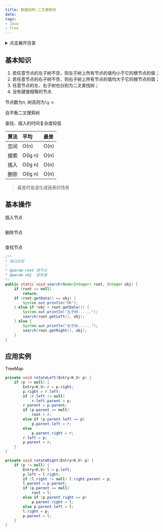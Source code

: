 ```yaml
---
title: 数据结构:二叉搜索树
date: 
tags:
- Java
- Tree
---
```

<details>
<summary>点击展开目录</summary>
<!-- TOC -->

- [基本知识](#基本知识)
- [基本操作](#基本操作)
- [应用实例](#应用实例)

<!-- /TOC -->
</details>

## 基本知识

1. 若任意节点的左子树不空，则左子树上所有节点的值均小于它的根节点的值；
2. 若任意节点的右子树不空，则右子树上所有节点的值均大于它的根节点的值；
3. 任意节点的左、右子树也分别为二叉查找树；
4. 没有键值相等的节点.

节点数为n, 树高则为`lg n`

自平衡二叉搜索树


查找、插入的时间复杂度较低

| 算法 | 平均    | 最差 |
| :--- | :------ | :--- |
| 空间 | O(n)    | O(n) |
| 搜索 | O(lg n) | O(n) |
| 插入 | O(lg n) | O(n) |
| 删除 | O(lg n) | O(n) |

> 最差时是退化成链表的场景

## 基本操作

插入节点

```Java

```

删除节点

```Java

```


查找节点

```Java
/**
* 递归实现
*
* @param root 根节点
* @param obj  查找值
*/
public static void search(Node<Integer> root, Integer obj) {
    if (root == null)
        return;
    if (root.getData() == obj) {
        System.out.println("OK");
    } else if (obj < root.getData()) {
        System.out.println("左子树......");
        search(root.getLeft(), obj);
    } else {
        System.out.println("右子树......");
        search(root.getRight(), obj);
    }
}
```

## 应用实例

TreeMap

```Java
private void rotateLeft(Entry<K,V> p) {
    if (p != null) {
        Entry<K,V> r = p.right;
        p.right = r.left;
        if (r.left != null)
            r.left.parent = p;
        r.parent = p.parent;
        if (p.parent == null)
            root = r;
        else if (p.parent.left == p)
            p.parent.left = r;
        else
            p.parent.right = r;
        r.left = p;
        p.parent = r;
    }
}
```
```Java
private void rotateRight(Entry<K,V> p) {
    if (p != null) {
        Entry<K,V> l = p.left;
        p.left = l.right;
        if (l.right != null) l.right.parent = p;
        l.parent = p.parent;
        if (p.parent == null)
            root = l;
        else if (p.parent.right == p)
            p.parent.right = l;
        else p.parent.left = l;
        l.right = p;
        p.parent = l;
    }
}
```


